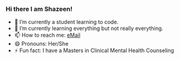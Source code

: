 ### Hi there I am Shazeen!
<!--
**Shazeen15/Shazeen15** is a ✨ _special_ ✨ repository because its `README.md` (this file) appears on your GitHub profile.
-->

- 🔭 I’m currently a student learning to code.
- 🌱 I’m currently learning everything but not really everything.
- 📫 How to reach me: [eMail](mailto:shazeenfabius@gmail.com)
- 😄 Pronouns: Her/She
- ⚡ Fun fact: I have a Masters in Clinical Mental Health Counseling
